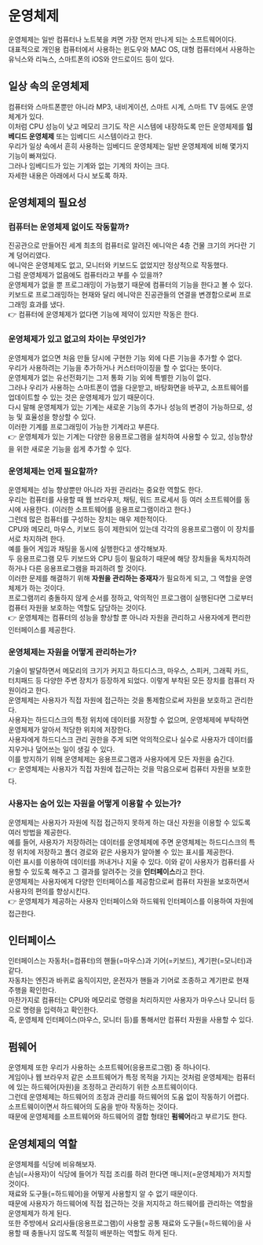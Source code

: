 # 운영체제
운영체제는 일반 컴퓨터나 노트북을 켜면 가장 먼저 만나게 되는 소프트웨어이다.  
대표적으로 개인용 컴퓨터에서 사용하는 윈도우와 MAC OS, 대형 컴퓨터에서 사용하는 유닉스와 리눅스, 스마트폰의 iOS와 안드로이드 등이 있다.

## 일상 속의 운영체제
컴퓨터와 스마트폰뿐만 아니라 MP3, 내비게이션, 스마트 시계, 스마트 TV 등에도 운영체계가 있다.  
이처럼 CPU 성능이 낮고 메모리 크기도 작은 시스템에 내장하도록 만든 운영체제를 **임베디드 운영체제** 또는 임베디드 시스템이라고 한다.  
우리가 일상 속에서 흔히 사용하는 임베디드 운영체제는 일반 운영체제에 비해 몇가지 기능이 빠져있다.  
그러나 임베디드가 있는 기계와 없는 기계의 차이는 크다.  
자세한 내용은 아래에서 다시 보도록 하자.

## 운영체제의 필요성
### 컴퓨터는 운영체제 없이도 작동할까?
진공관으로 만들어진 세계 최초의 컴퓨터로 알려진 에니악은 4층 건물 크기의 커다란 기계 덩어리였다.  
에니악은 운영체제도 없고, 모니터와 키보드도 없었지만 정상적으로 작동했다.  
그럼 운영체제가 없음에도 컴퓨터라고 부를 수 있을까?  
운영체제가 없을 뿐 프로그래밍이 가능했기 때문에 컴퓨터의 기능을 한다고 볼 수 있다.  
키보드로 프로그래밍하는 현재와 달리 에니악은 진공관들의 연결을 변경함으로써 프로그래밍 효과를 냈다.  
👉 컴퓨터에 운영체제가 없다면 기능에 제약이 있지만 작동은 한다.

### 운영체제가 있고 없고의 차이는 무엇인가?
운영체제가 없으면 처음 만들 당시에 구현한 기능 외에 다른 기능을 추가할 수 없다.  
우리가 사용하려는 기능을 추가하거나 커스터마이징을 할 수 없다는 뜻이다.  
운영체제가 없는 유선전화기는 그저 통화 기능 외에 특별한 기능이 없다.  
그러나 우리가 사용하는 스마트폰이 앱을 다운받고, 바탕화면을 바꾸고, 소프트웨어를 업데이트할 수 있는 것은 운영체제가 있기 때문이다.  
다시 말해 운영체제가 있는 기계는 새로운 기능의 추가나 성능의 변경이 가능하므로, 성능 및 효율성을 향상할 수 있다.  
이러한 기계를 프로그래밍이 가능한 기계라고 부른다.  
👉 운영체제가 있는 기계는 다양한 응용프로그램을 설치하여 사용할 수 있고, 성능향상을 위한 새로운 기능을 쉽게 추가할 수 있다.

### 운영체제는 언제 필요할까?
운영체제는 성능 향상뿐만 아니라 자원 관리라는 중요한 역할도 한다.  
우리는 컴퓨터를 사용할 때 웹 브라우저, 채팅, 워드 프로세서 등 여러 소프트웨어를 동시에 사용한다. (이러한 소프트웨어를 응용프로그램이라고 한다.)  
그런데 많은 컴퓨터를 구성하는 장치는 매우 제한적이다.  
CPU와 메모리, 마우스, 키보드 등이 제한되어 있는데 각각의 응용프로그램이 이 장치를 서로 차지하려 한다.  
예를 들어 게임과 채팅을 동시에 실행한다고 생각해보자.  
두 응용프로그램 모두 키보드와 CPU 등이 필요하기 때문에 해당 장치들을 독차지하려 하거나 다른 응용프로그램을 파괴하려 할 것이다.  
이러한 문제를 해결하기 위해 **자원을 관리하는 중재자**가 필요하게 되고, 그 역할을 운영체제가 하는 것이다.  
프로그램끼리 충돌하지 않게 순서를 정하고, 악의적인 프로그램이 실행된다면 그로부터 컴퓨터 자원을 보호하는 역할도 담당하는 것이다.  
👉 운영체제는 컴퓨터의 성능을 향상할 뿐 아니라 자원을 관리하고 사용자에게 편리한 인터페이스를 제공한다.

### 운영체제는 자원을 어떻게 관리하는가?
기술이 발달하면서 메모리의 크기가 커지고 하드디스크, 마우스, 스피커, 그래픽 카드, 터치패드 등 다양한 주변 장치가 등장하게 되었다. 이렇게 부착된 모든 장치를 컴퓨터 자원이라고 한다.  
운영체제는 사용자가 직접 자원에 접근하는 것을 통제함으로써 자원을 보호하고 관리한다.  
사용자는 하드디스크의 특정 위치에 데이터를 저장할 수 없으며, 운영체제에 부탁하면 운영체제가 알아서 적당한 위치에 저장한다.  
사용자에게 하드디스크 관리 권한을 주게 되면 악의적으로나 실수로 사용자가 데이터를 지우거나 덮어쓰는 일이 생길 수 있다.  
이를 방지하기 위해 운영체제는 응용프로그램과 사용자에게 모든 자원을 숨긴다.  
👉 운영체제는 사용자가 직접 자원에 접근하는 것을 막음으로써 컴퓨터 자원을 보호한다.

### 사용자는 숨어 있는 자원을 어떻게 이용할 수 있는가?
운영체제는 사용자가 자원에 직접 접근하지 못하게 하는 대신 자원을 이용할 수 있도록 여러 방법을 제공한다.  
예를 들어, 사용자가 저장하려는 데이터를 운영체제에 주면 운영체제는 하드디스크의 특정 위치에 저장하고 폴더 경로와 같은 사용자가 알아볼 수 있는 표시를 제공한다.  
이런 표시를 이용하여 데이터를 꺼내거나 지울 수 있다. 이와 같이 사용자가 컴퓨터를 사용할 수 있도록 해주고 그 결과를 알려주는 것을 **인터페이스**라고 한다.  
운영체제는 사용자에게 다양한 인터페이스를 제공함으로써 컴퓨터 자원을 보호하면서 사용자의 편의를 향상시킨다.  
👉 운영체제가 제공하는 사용자 인터페이스와 하드웨워 인터페이스를 이용하여 자원에 접근한다.

## 인터페이스
인터페이스는 자동차(=컴퓨터)의 핸들(=마우스)과 기어(=키보드), 계기판(=모니터)과 같다.  
자동차는 엔진과 바퀴로 움직이지만, 운전자가 핸들과 기어로 조종하고 계기판로 현재 주행을 확인한다.  
마찬가지로 컴퓨터는 CPU와 메모리로 명령을 처리하지만 사용자가 마우스나 모니터 등으로 명령을 입력하고 확인한다.  
즉, 운영체제 인터페이스(마우스, 모니터 등)를 통해서만 컴퓨터 자원을 사용할 수 있다.

## 펌웨어
운영체제 또한 우리가 사용하는 소프트웨어(응용프로그램) 중 하나이다.  
게임이나 웹 브라우저 같은 소프트웨어가 특정 목적을 가지는 것처럼 운영체제는 컴퓨터에 있는 하드웨어(자원)을 조정하고 관리하기 위한 소프트웨이이다.  
그런데 운영체제는 하드웨어의 조정과 관리를 하드웨어의 도움 없이 작동하기 어렵다. 소프트웨이이면서 하드웨어의 도움을 받아 작동하는 것이다.  
때문에 운영체제를 소프트웨어와 하드웨어의 결합 형태인 **펌웨어**라고 부르기도 한다.

## 운영체제의 역할
운영체제를 식당에 비유해보자.  
손님(=사용자)이 식당에 들어가 직접 조리를 하려 한다면 매니저(=운영체제)가 저지할 것이다.  
재료와 도구들(=하드웨어)을 어떻게 사용할지 알 수 없기 때문이다.  
때문에 사용자가 하드웨어에 직접 접근하는 것을 저지하고 하드웨어를 관리하는 역할을 운영체제가 하게 된다.  
또한 주방에서 요리사들(응용프로그램)이 사용할 공통 재료와 도구들(=하드웨어)을 사용할 때 충돌나지 않도록 적절히 배분하는 역할도 하게 된다.